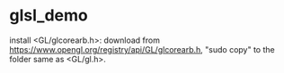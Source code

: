 # glsl_demo

install <GL/glcorearb.h>:
download from https://www.opengl.org/registry/api/GL/glcorearb.h,
"sudo copy" to the folder same as <GL/gl.h>.
